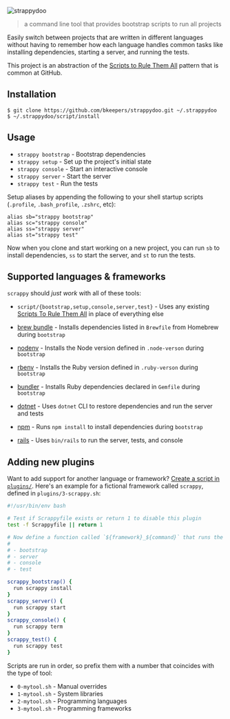 ![strappydoo](https://user-images.githubusercontent.com/10660468/37246132-814011d0-2471-11e8-9d02-81d7085565af.png)

> a command line tool that provides bootstrap scripts to run all projects

Easily switch between projects that are written in different languages without having to remember how each language handles common tasks like installing dependencies, starting a server, and running the tests.

This project is an abstraction of the [Scripts to Rule Them All](https://githubengineering.com/scripts-to-rule-them-all/) pattern that is common at GitHub.

## Installation

```
$ git clone https://github.com/bkeepers/strappydoo.git ~/.strappydoo
$ ~/.strappydoo/script/install
```

## Usage

- `strappy bootstrap` - Bootstrap dependencies
- `strappy setup` - Set up the project's initial state
- `strappy console` - Start an interactive console
- `strappy server` - Start the server
- `strappy test` - Run the tests

Setup aliases by appending the following to your shell startup scripts (`.profile`, `.bash_profile`, `.zshrc`, etc):

```
alias sb="strappy bootstrap"
alias sc="strappy console"
alias ss="strappy server"
alias st="strappy test"
```

Now when you clone and start working on a new project, you can  run `sb` to install dependencies, `ss` to start the server, and `st` to run the tests.

## Supported languages & frameworks

`scrappy` should _just work_ with all of these tools:

- `script/{bootstrap,setup,console,server,test}` - Uses any existing [Scripts To Rule Them All](https://github.com/github/scripts-to-rule-them-all) in place of everything else

- [brew bundle](https://github.com/Homebrew/homebrew-bundle) - Installs dependencies listed in `Brewfile` from Homebrew during `bootstrap`

- [nodenv](https://github.com/nodenv/nodenv) - Installs the Node version defined in `.node-verson` during `bootstrap`

- [rbenv](https://github.com/rbenv/rbenv) - Installs the Ruby version defined in `.ruby-verson` during `bootstrap`

- [bundler](http://bundler.io/) - Installs Ruby dependencies declared in `Gemfile` during `bootstrap`

- [dotnet](https://docs.microsoft.com/en-us/dotnet/core/tools/?tabs=netcore2x) - Uses `dotnet` CLI to restore dependencies and run the server and tests

- [npm](https://www.npmjs.com/) - Runs `npm install` to install dependencies during `bootstrap`

- [rails](http://rubyonrails.org/) - Uses `bin/rails` to run the server, tests, and console

## Adding new plugins

Want to add support for another language or framework? [Create a script in `plugins/`](https://github.com/bkeepers/strappydoo/new/master/plugins). Here's an example for a fictional framework called `scrappy`, defined in `plugins/3-scrappy.sh`:

```sh
#!/usr/bin/env bash

# Test if Scrappyfile exists or return 1 to disable this plugin
test -f Scrappyfile || return 1

# Now define a function called `${framework}_${command}` that runs the relevant command for each of:
#
# - bootstrap
# - server
# - console
# - test

scrappy_bootstrap() {
  run scrappy install
}
scrappy_server() {
  run scrappy start
}
scrappy_console() {
  run scrappy term
}
scrappy_test() {
  run scrappy test
}
```

Scripts are run in order, so prefix them with a number that coincides with the type of tool:

- `0-mytool.sh` - Manual overrides
- `1-mytool.sh` - System libraries
- `2-mytool.sh` - Programming languages
- `3-mytool.sh` - Programming frameworks
